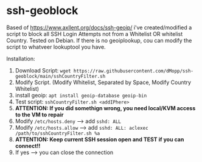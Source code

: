 # ssh-geoblock
Based of https://www.axllent.org/docs/ssh-geoip/ i've created/modified a script to block all SSH Login Attempts not from a Whitelist OR whitelist Country. Tested on Debian. If there is no geoiplookup, cou can modify the script to whatveer lookuptool you have.

Installation:

 1. Download Script: `wget https://raw.githubusercontent.com/dMopp/ssh-geoblock/main/sshCountryFilter.sh`
 2. Modify Script. (Modify Whitelist, Separated by Space, Modify Country Whitelist)
 3. install geoip:  `apt install geoip-database geoip-bin`
 4. Test script: `sshCountryFilter.sh <addIPhere>`
 5. **ATTENTION: If you did somethign wrong, you need local/KVM access to the VM to repair**
 6. Modify `/etc/hosts.deny` --> add `sshd: ALL`
 7. Modify `/etc/hosts.allow` --> add `sshd: ALL: aclexec /path/to/sshCountryFilter.sh %a`
 8. **ATTENTION: Keep current SSH session open and TEST if you can connect!!**
 9. If yes --> you can close the connection
